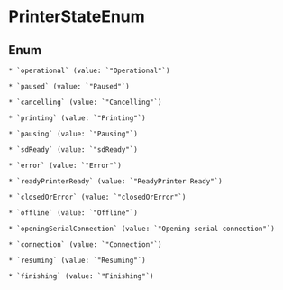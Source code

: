 
# PrinterStateEnum

## Enum


    * `operational` (value: `"Operational"`)

    * `paused` (value: `"Paused"`)

    * `cancelling` (value: `"Cancelling"`)

    * `printing` (value: `"Printing"`)

    * `pausing` (value: `"Pausing"`)

    * `sdReady` (value: `"sdReady"`)

    * `error` (value: `"Error"`)

    * `readyPrinterReady` (value: `"ReadyPrinter Ready"`)

    * `closedOrError` (value: `"closedOrError"`)

    * `offline` (value: `"Offline"`)

    * `openingSerialConnection` (value: `"Opening serial connection"`)

    * `connection` (value: `"Connection"`)

    * `resuming` (value: `"Resuming"`)

    * `finishing` (value: `"Finishing"`)



